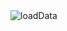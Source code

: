 <img alt="loadData" src="https://user-images.githubusercontent.com/82192935/118671567-8ee24080-b832-11eb-925f-bce26017d0ee.PNG">
